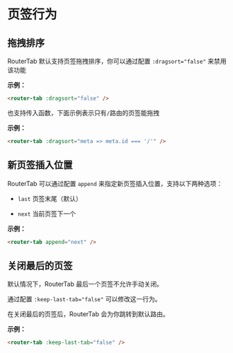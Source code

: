 # 页签行为

## 拖拽排序

RouterTab 默认支持页签拖拽排序，你可以通过配置 `:dragsort="false"` 来禁用该功能

<doc-links api="#dragsort" demo="/dragsort/" />

**示例：**

```html
<router-tab :dragsort="false" />
```

也支持传入函数，下面示例表示只有```/```路由的页签能拖拽

**示例：**
```html
<router-tab :dragsort="meta => meta.id === '/'" />
```

## 新页签插入位置

RouterTab 可以通过配置 `append` 来指定新页签插入位置，支持以下两种选项：

- `last` 页签末尾（默认）

- `next` 当前页签下一个

<doc-links api="#append" demo="/append/" />

**示例：**

```html
<router-tab append="next" />
```

## 关闭最后的页签

默认情况下，RouterTab 最后一个页签不允许手动关闭。

通过配置 `:keep-last-tab="false"` 可以修改这一行为。

在关闭最后的页签后，RouterTab 会为你跳转到默认路由。

<doc-links api="#keep-last-tab" demo="/close-last-tab/" />

**示例：**

```html
<router-tab :keep-last-tab="false" />
```
